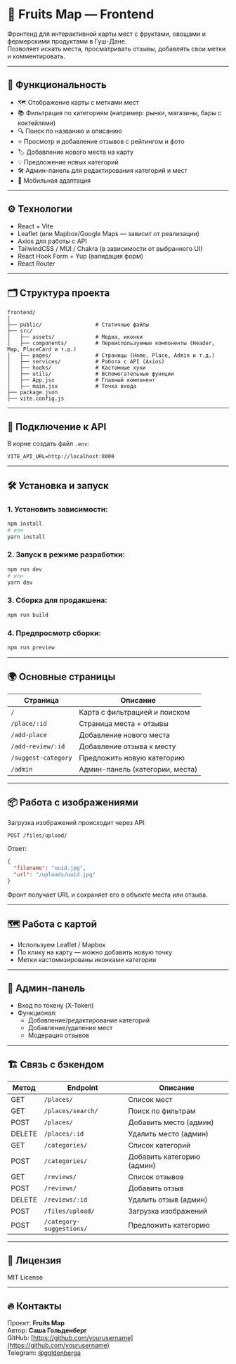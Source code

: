 # 🍋 Fruits Map — Frontend

Фронтенд для интерактивной карты мест с фруктами, овощами и фермерскими продуктами в Гуш-Дане.  
Позволяет искать места, просматривать отзывы, добавлять свои метки и комментировать.

---

## 🚀 Функциональность

- 🗺️ Отображение карты с метками мест
- 📚 Фильтрация по категориям (например: рынки, магазины, бары с коктейлями)
- 🔍 Поиск по названию и описанию
- ⭐️ Просмотр и добавление отзывов с рейтингом и фото
- 🏷️ Добавление нового места на карту
- 💡 Предложение новых категорий
- 🛠️ Админ-панель для редактирования категорий и мест
- 📱 Мобильная адаптация

---

## ⚙️ Технологии

- React + Vite
- Leaflet (или Mapbox/Google Maps — зависит от реализации)
- Axios для работы с API
- TailwindCSS / MUI / Chakra (в зависимости от выбранного UI)
- React Hook Form + Yup (валидация форм)
- React Router

---

## 🗂️ Структура проекта

```
frontend/
│
├── public/                 # Статичные файлы
├── src/
│   ├── assets/             # Медиа, иконки
│   ├── components/         # Переиспользуемые компоненты (Header, Map, PlaceCard и т.д.)
│   ├── pages/              # Страницы (Home, Place, Admin и т.д.)
│   ├── services/           # Работа с API (Axios)
│   ├── hooks/              # Кастомные хуки
│   ├── utils/              # Вспомогательные функции
│   ├── App.jsx             # Главный компонент
│   ├── main.jsx            # Точка входа
├── package.json
├── vite.config.js
```

---

## 🔗 Подключение к API

В корне создать файл `.env`:

```env
VITE_API_URL=http://localhost:8000
```

---

## 🛠️ Установка и запуск

### 1. Установить зависимости:

```bash
npm install
# или
yarn install
```

### 2. Запуск в режиме разработки:

```bash
npm run dev
# или
yarn dev
```

### 3. Сборка для продакшена:

```bash
npm run build
```

### 4. Предпросмотр сборки:

```bash
npm run preview
```

---

## 🌍 Основные страницы

| Страница         | Описание                            |
|------------------|-------------------------------------|
| `/`              | Карта с фильтрацией и поиском      |
| `/place/:id`     | Страница места + отзывы            |
| `/add-place`     | Добавление нового места            |
| `/add-review/:id`| Добавление отзыва к месту          |
| `/suggest-category` | Предложить новую категорию       |
| `/admin`         | Админ-панель (категории, места)    |

---

## 📦 Работа с изображениями

Загрузка изображений происходит через API:

```http
POST /files/upload/
```

Ответ:

```json
{
  "filename": "uuid.jpg",
  "url": "/uploads/uuid.jpg"
}
```

Фронт получает URL и сохраняет его в объекте места или отзыва.

---

## 🗺️ Работа с картой

- Используем Leaflet / Mapbox
- По клику на карту — можно добавить новую точку
- Метки кастомизированы иконками категории

---

## 🔐 Админ-панель

- Вход по токену (X-Token)
- Функционал:
  - Добавление/редактирование категорий
  - Добавление/удаление мест
  - Модерация отзывов

---

## 🏗️ Связь с бэкендом

| Метод | Endpoint                     | Описание                             |
|-------|-------------------------------|---------------------------------------|
| GET   | `/places/`                    | Список мест                          |
| GET   | `/places/search/`             | Поиск по фильтрам                    |
| POST  | `/places/`                    | Добавить место (админ)               |
| DELETE| `/places/:id`                 | Удалить место (админ)                |
| GET   | `/categories/`                | Список категорий                     |
| POST  | `/categories/`                | Добавить категорию (админ)           |
| GET   | `/reviews/`                   | Список отзывов                       |
| POST  | `/reviews/`                   | Добавить отзыв                       |
| DELETE| `/reviews/:id`                | Удалить отзыв (админ)                |
| POST  | `/files/upload/`              | Загрузка изображений                 |
| POST  | `/category-suggestions/`      | Предложить категорию                 |

---

## 📜 Лицензия

MIT License

---

## 🔥 Контакты

Проект: **Fruits Map**  
Автор: **Саша Гольденберг**  
GitHub: [https://github.com/yourusername](https://github.com/yourusername)  
Telegram: [@goldenberga](https://t.me/goldenberga)